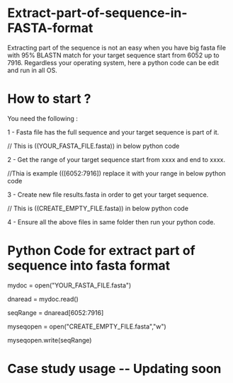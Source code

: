 # Extract-part-of-sequence-in-FASTA-format
Extracting part of the sequence is not an easy when you have big fasta file with 95% BLASTN match for your target sequence start from 6052 up to 7916. Regardless your operating system, here a python code can be edit and run in all OS. 

# How to start ? 
You need the following : 

1 - Fasta file has the full sequence and your target sequence is part of it. 

// This is ((YOUR_FASTA_FILE.fasta)) in below python code 

2 - Get the range of your target sequence start from xxxx and end to xxxx.

//Thia is example (([6052:7916]) replace it with your range in below python code 

3 - Create new file results.fasta in order to get your target sequence.

// This is ((CREATE_EMPTY_FILE.fasta)) in below python code 

4 - Ensure all the above files in same folder then run your python code. 


# Python Code for extract part of sequence into fasta format

mydoc =  open("YOUR_FASTA_FILE.fasta")

dnaread = mydoc.read()

seqRange = dnaread[6052:7916]

myseqopen = open("CREATE_EMPTY_FILE.fasta","w")

myseqopen.write(seqRange)


# Case study usage -- Updating soon 
